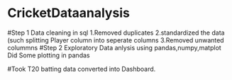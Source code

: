# CricketDataanalysis
#Step 1
  Data cleaning in sql
          1.Removed duplicates
          2.standardized the data (such splitting Player column into seperate columns
          3.Removed unwanted colummns
#Step 2
  Exploratory Data anlysis using pandas,numpy,matplot
  Did Some plotting in pandas

#Took T20 batting data converted into Dashboard.

